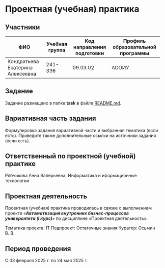 # Проектная (учебная) практика

## Участники

| ФИО | Учебная группа | Код направления подготовки | Профиль образовательной программы |
|-|-|-|-|
| Кондратьева Екатерина Алексеевна |241-336|09.03.02|АСОИУ|

## Задание

Задание размещено в папке **task** в файле [README.md](task/README.md).

## Вариативная часть задания

Формулировка задания вариативной части и выбранная тематика (если есть). Приведите также дополнительные ссылки на источники задания (если есть).

## Ответственный по проектной (учебной) практике

Рябчикова Анна Валерьевна, Информатика и иформационные технологии

## Проектная деятельность

Проектная (учебная) практика проводилась в связке с выполнением проекта «***Автоматизация внутренних бизнес-процессов университета (I курс)***» по дисциплине «Проектная деятельность».

Тематика проекта: IT
Подпроект: Остаточные знания
Куратор: Осьмин В. В.

## Период проведения

С 03 февраля 2025 г. по 24 мая 2025 г.
